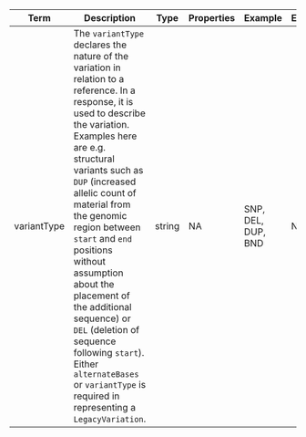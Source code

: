 |Term | Description | Type | Properties | Example | Enum|
| ---| ---| ---| ---| ---| --- |
| variantType | The `variantType` declares the nature of the variation in relation to a reference. In a response, it is used to describe the variation. Examples here are e.g. structural variants such as `DUP` (increased allelic count of material from the genomic region  between `start` and `end` positions without assumption about the placement of the additional sequence) or `DEL` (deletion of sequence following `start`). Either `alternateBases` or `variantType` is required in representing a `LegacyVariation`. | string | NA | SNP, DEL, DUP, BND | NA|
